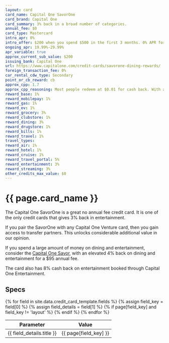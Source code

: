 ```yaml
---
layout: card
card_name: Capital One SavorOne
card_brand: Capital One
card_summary: 3% back in a broad number of categories.
annual_fee: $0
card_type: Mastercard
intro_apr: 0%
intro_offer: $200 when you spend $500 in the first 3 months. 0% APR for 15 months on purchases and balance transfers.
ongoing_apr: 19.99%-29.99%
apr_variable: true
approx_current_sub_value: $200
issuing_bank: Capital One
url: https://www.capitalone.com/credit-cards/savorone-dining-rewards/
foreign_transaction_fee: 0%
car_rental_cdw_type: Secondary
point_or_cb_reward: cb
approx_cpp: 1.7
approx_cpp_reasoning: Most people redeem at $0.01 for cash back. With a paired Venture card, you can transfer points for more value.
reward_base: 1%
reward_mobilepay: 1%
reward_gas: 1%
reward_ev: 1%
reward_grocery: 3%
reward_clubstore: 1%
reward_dining: 3%
reward_drugstore: 1%
reward_bills: 1%
reward_travel: 1%
travel_types:
reward_air: 1%
reward_hotel: 1%
reward_cruise: 1%
reward_travel_portal: 5%
reward_entertainment: 3%
reward_streaming: 3%
other_credits_max_value: $0
---
```


<h1>{{ page.card_name }}</h1>

The Capital One SavorOne is a great no annual fee credit card. It is one of the only credit cards that gives 3% back in entertainment.

If you pair the SavorOne with any Capital One Venture card, then you gain access to transfer partners. This unlocks considerable additional value in our opinion.

If you spend a large amount of money on dining and entertainment, consider the [Capital One Savor](/_cards/capital-one-savor), with an elevated 4% back on dining and entertainment for a $95 annual fee.

The card also has 8% cash back on entertainment booked through Capital One Entertainment.

## Specs

<table>
  <thead>
    <tr>
      <th>Parameter</th>
      <th>Value</th>
    </tr>
  </thead>
  <tbody>
    {% for field in site.data.credit_card_template.fields %}
    {% assign field_key = field[0] %}
    {% assign field_details = field[1] %}
    {% if page[field_key] and field_key != 'layout' %}
    <tr>
      <td>{{ field_details.title }}</td>
      <td>{{ page[field_key] }}</td>
    </tr>
    {% endif %}
    {% endfor %}
  </tbody>
</table>
